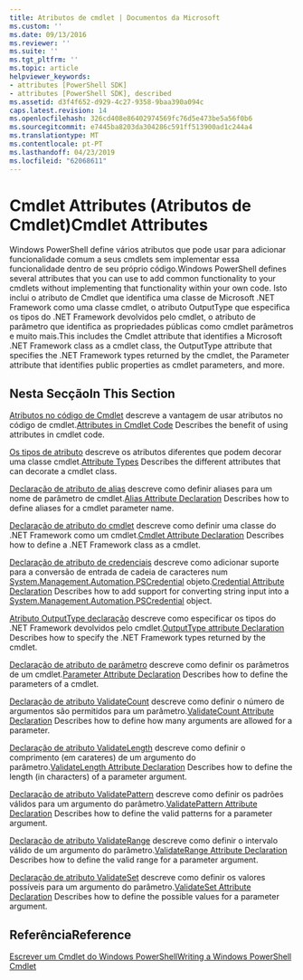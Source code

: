 ```yaml
---
title: Atributos de cmdlet | Documentos da Microsoft
ms.custom: ''
ms.date: 09/13/2016
ms.reviewer: ''
ms.suite: ''
ms.tgt_pltfrm: ''
ms.topic: article
helpviewer_keywords:
- attributes [PowerShell SDK]
- attributes [PowerShell SDK], described
ms.assetid: d3f4f652-d929-4c27-9358-9baa390a094c
caps.latest.revision: 14
ms.openlocfilehash: 326cd408e86402974569fc76d5e473be5a56f0b6
ms.sourcegitcommit: e7445ba8203da304286c591ff513900ad1c244a4
ms.translationtype: MT
ms.contentlocale: pt-PT
ms.lasthandoff: 04/23/2019
ms.locfileid: "62068611"
---
```

# <a name="cmdlet-attributes"></a><span data-ttu-id="9cf82-102">Cmdlet Attributes (Atributos de Cmdlet)</span><span class="sxs-lookup"><span data-stu-id="9cf82-102">Cmdlet Attributes</span></span>

<span data-ttu-id="9cf82-103">Windows PowerShell define vários atributos que pode usar para adicionar funcionalidade comum a seus cmdlets sem implementar essa funcionalidade dentro de seu próprio código.</span><span class="sxs-lookup"><span data-stu-id="9cf82-103">Windows PowerShell defines several attributes that you can use to add common functionality to your cmdlets without implementing that functionality within your own code.</span></span> <span data-ttu-id="9cf82-104">Isto inclui o atributo de Cmdlet que identifica uma classe de Microsoft .NET Framework como uma classe cmdlet, o atributo OutputType que especifica os tipos do .NET Framework devolvidos pelo cmdlet, o atributo de parâmetro que identifica as propriedades públicas como cmdlet parâmetros e muito mais.</span><span class="sxs-lookup"><span data-stu-id="9cf82-104">This includes the Cmdlet attribute that identifies a Microsoft .NET Framework class as a cmdlet class, the OutputType attribute that specifies the .NET Framework types returned by the cmdlet, the Parameter attribute that identifies public properties as cmdlet parameters, and more.</span></span>

## <a name="in-this-section"></a><span data-ttu-id="9cf82-105">Nesta Secção</span><span class="sxs-lookup"><span data-stu-id="9cf82-105">In This Section</span></span>

<span data-ttu-id="9cf82-106">[Atributos no código de Cmdlet](./attributes-in-cmdlet-code.md) descreve a vantagem de usar atributos no código de cmdlet.</span><span class="sxs-lookup"><span data-stu-id="9cf82-106">[Attributes in Cmdlet Code](./attributes-in-cmdlet-code.md) Describes the benefit of using attributes in cmdlet code.</span></span>

<span data-ttu-id="9cf82-107">[Os tipos de atributo](./attribute-types.md) descreve os atributos diferentes que podem decorar uma classe cmdlet.</span><span class="sxs-lookup"><span data-stu-id="9cf82-107">[Attribute Types](./attribute-types.md) Describes the different attributes that can decorate a cmdlet class.</span></span>

<span data-ttu-id="9cf82-108">[Declaração de atributo de alias](./alias-attribute-declaration.md) descreve como definir aliases para um nome de parâmetro de cmdlet.</span><span class="sxs-lookup"><span data-stu-id="9cf82-108">[Alias Attribute Declaration](./alias-attribute-declaration.md) Describes how to define aliases for a cmdlet parameter name.</span></span>

<span data-ttu-id="9cf82-109">[Declaração de atributo do cmdlet](./cmdlet-attribute-declaration.md) descreve como definir uma classe do .NET Framework como um cmdlet.</span><span class="sxs-lookup"><span data-stu-id="9cf82-109">[Cmdlet Attribute Declaration](./cmdlet-attribute-declaration.md) Describes how to define a .NET Framework class as a cmdlet.</span></span>

<span data-ttu-id="9cf82-110">[Declaração de atributo de credenciais](./credential-attribute-declaration.md) descreve como adicionar suporte para a conversão de entrada de cadeia de caracteres num [System.Management.Automation.PSCredential](/dotnet/api/System.Management.Automation.PSCredential) objeto.</span><span class="sxs-lookup"><span data-stu-id="9cf82-110">[Credential Attribute Declaration](./credential-attribute-declaration.md) Describes how to add support for converting string input into a [System.Management.Automation.PSCredential](/dotnet/api/System.Management.Automation.PSCredential) object.</span></span>

<span data-ttu-id="9cf82-111">[Atributo OutputType declaração](./outputtype-attribute-declaration.md) descreve como especificar os tipos do .NET Framework devolvidos pelo cmdlet.</span><span class="sxs-lookup"><span data-stu-id="9cf82-111">[OutputType attribute Declaration](./outputtype-attribute-declaration.md) Describes how to specify the .NET Framework types returned by the cmdlet.</span></span>

<span data-ttu-id="9cf82-112">[Declaração de atributo de parâmetro](./parameter-attribute-declaration.md) descreve como definir os parâmetros de um cmdlet.</span><span class="sxs-lookup"><span data-stu-id="9cf82-112">[Parameter Attribute Declaration](./parameter-attribute-declaration.md) Describes how to define the parameters of a cmdlet.</span></span>

<span data-ttu-id="9cf82-113">[Declaração de atributo ValidateCount](./validatecount-attribute-declaration.md) descreve como definir o número de argumentos são permitidos para um parâmetro.</span><span class="sxs-lookup"><span data-stu-id="9cf82-113">[ValidateCount Attribute Declaration](./validatecount-attribute-declaration.md) Describes how to define how many arguments are allowed for a parameter.</span></span>

<span data-ttu-id="9cf82-114">[Declaração de atributo ValidateLength](./validatelength-attribute-declaration.md) descreve como definir o comprimento (em carateres) de um argumento do parâmetro.</span><span class="sxs-lookup"><span data-stu-id="9cf82-114">[ValidateLength Attribute Declaration](./validatelength-attribute-declaration.md) Describes how to define the length (in characters) of a parameter argument.</span></span>

<span data-ttu-id="9cf82-115">[Declaração de atributo ValidatePattern](./validatepattern-attribute-declaration.md) descreve como definir os padrões válidos para um argumento do parâmetro.</span><span class="sxs-lookup"><span data-stu-id="9cf82-115">[ValidatePattern Attribute Declaration](./validatepattern-attribute-declaration.md) Describes how to define the valid patterns for a parameter argument.</span></span>

<span data-ttu-id="9cf82-116">[Declaração de atributo ValidateRange](./validaterange-attribute-declaration.md) descreve como definir o intervalo válido de um argumento do parâmetro.</span><span class="sxs-lookup"><span data-stu-id="9cf82-116">[ValidateRange Attribute Declaration](./validaterange-attribute-declaration.md) Describes how to define the valid range for a parameter argument.</span></span>

<span data-ttu-id="9cf82-117">[Declaração de atributo ValidateSet](./validateset-attribute-declaration.md) descreve como definir os valores possíveis para um argumento do parâmetro.</span><span class="sxs-lookup"><span data-stu-id="9cf82-117">[ValidateSet Attribute Declaration](./validateset-attribute-declaration.md) Describes how to define the possible values for a parameter argument.</span></span>

## <a name="reference"></a><span data-ttu-id="9cf82-118">Referência</span><span class="sxs-lookup"><span data-stu-id="9cf82-118">Reference</span></span>

[<span data-ttu-id="9cf82-119">Escrever um Cmdlet do Windows PowerShell</span><span class="sxs-lookup"><span data-stu-id="9cf82-119">Writing a Windows PowerShell Cmdlet</span></span>](./writing-a-windows-powershell-cmdlet.md)
